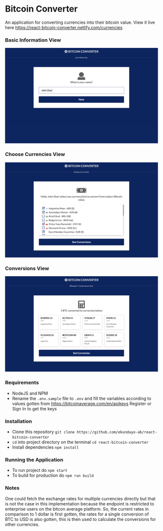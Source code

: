 # Bitcoin Converter
An application for converting currencies into their bitcoin value. View it live here https://react-bitcoin-converter.netlify.com/currencies

### Basic Information View
![Basic Info](screenshots/basic_info.png?raw=true "Basic Info")

### Choose Currencies View
![Choose Currencies](screenshots/choose_currencies.png?raw=true "Choose Currencies")

### Conversions View
![Conversions](screenshots/conversions.png?raw=true "Conversions")

### Requirements
- NodeJS and NPM
- Rename the `.env.sample` file to `.env` and fill the variables according to values gotten from https://bitcoinaverage.com/en/apikeys Register or Sign In to get the keys

### Installation
- Clone this repository `git clone https://github.com/ekundayo-ab/react-bitcoin-converter`
- `cd` into project directory on the terminal `cd react-bitcoin-converter`
- Install dependencies `npm install`

### Running the Application
- To run project do `npm start`
- To build for production do `npm run build`


### Notes
One could fetch the exchange rates for multiple currencies directly but that is not the case in this implementation because the endpoint is restricted to enterprise users on the bitcon average platform. So, the current rates in comparison to 1 dollar is first gotten, the rates for a single conversion of BTC to USD is also gotten, this is then used to calculate the conversions for other currencies.
